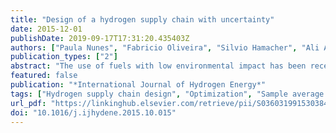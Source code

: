 ```yaml
---
title: "Design of a hydrogen supply chain with uncertainty"
date: 2015-12-01
publishDate: 2019-09-17T17:31:20.435403Z
authors: ["Paula Nunes", "Fabricio Oliveira", "Silvio Hamacher", "Ali Almansoori"]
publication_types: ["2"]
abstract: "The use of fuels with low environmental impact has been recently highlighted in the media. In this context, the use of hydrogen as a fuel has been considered an alternative with significant potential to integrate a more sustainable energy matrix. However, there is still no appropriate infrastructure available for its commercialization. This study proposes a methodology for designing a hydrogen supply chain while considering the inherent uncertainty associated with the demand for this fuel in the future. To represent the problem and evaluate investment alternatives for the logistic infrastructure, an optimization model is proposed based on two-stage stochastic mixed-integer programming. To obtain solutions from the proposed model, the sample average approximation (SAA) method is used to obtain statistically certified solutions from a reduced number of scenarios. The proposed methodology was applied to the design of Great Britain's liquid hydrogen supply chain using real data. The proposed framework was able to provide solutions with optimality gaps estimated to be below 1% within an acceptable computational time, demonstrating the adequacy of the developed methodology."
featured: false
publication: "*International Journal of Hydrogen Energy*"
tags: ["Hydrogen supply chain design", "Optimization", "Sample average approximation", "Uncertainty"]
url_pdf: "https://linkinghub.elsevier.com/retrieve/pii/S0360319915303840"
doi: "10.1016/j.ijhydene.2015.10.015"
---
```


